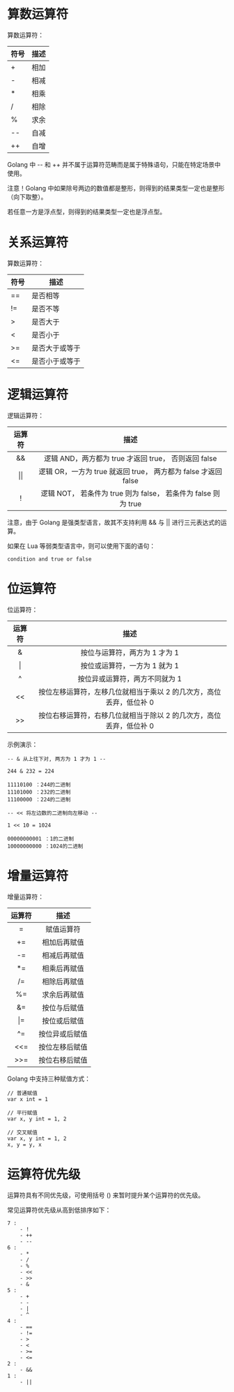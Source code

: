 # 算数运算符

算数运算符：

| 符号 | 描述 |
| ---- | ---- |
| +    | 相加 |
| -    | 相减 |
| \*   | 相乘 |
| /    | 相除 |
| %    | 求余 |
| --   | 自减 |
| ++   | 自增 |

Golang 中 -- 和 ++ 并不属于运算符范畴而是属于特殊语句，只能在特定场景中使用。

注意！Golang 中如果除号两边的数值都是整形，则得到的结果类型一定也是整形（向下取整）。

若任意一方是浮点型，则得到的结果类型一定也是浮点型。

# 关系运算符

算数运算符：

| 符号 | 描述           |
| ---- | -------------- |
| ==   | 是否相等       |
| !=   | 是否不等       |
| >    | 是否大于       |
| <    | 是否小于       |
| >=   | 是否大于或等于 |
| <=   | 是否小于或等于 |

# 逻辑运算符

逻辑运算符：

|    运算符    |                              描述                              |
| :----------: | :------------------------------------------------------------: |
|      &&      |      逻辑 AND，两方都为 true 才返回 true， 否则返回 false      |
| &#124;&#124; | 逻辑 OR，一方为 true 就返回 true， 两方都为 false 才返回 false |
|      !       | 逻辑 NOT， 若条件为 true 则为 false， 若条件为 false 则为 true |

注意，由于 Golang 是强类型语言，故其不支持利用 && 与 || 进行三元表达式的运算。

如果在 Lua 等弱类型语言中，则可以使用下面的语句：

```
condition and true or false
```

# 位运算符

位运算符：

| 运算符 |                                描述                                 |
| :----: | :-----------------------------------------------------------------: |
|   &    |                    按位与运算符，两方为 1 才为 1                    |
|   \|   |                    按位或运算符，一方为 1 就为 1                    |
|   ^    |                   按位异或运算符，两方不同就为 1                    |
|   <<   | 按位左移运算符，左移几位就相当于乘以 2 的几次方，高位丢弃，低位补 0 |
|   >>   | 按位右移运算符，右移几位就相当于除以 2 的几次方，高位丢弃，低位补 0 |

示例演示：

```
-- & 从上往下对, 两方为 1 才为 1 --

244 & 232 = 224

11110100 ：244的二进制
11101000 ：232的二进制
11100000 ：224的二进制

-- << 将左边数的二进制向左移动 --

1 << 10 = 1024

00000000001 ：1的二进制
10000000000 ：1024的二进制
```

# 增量运算符

增量运算符：

| 运算符  |      描述      |
| :-----: | :------------: |
|    =    |   赋值运算符   |
|   +=    |  相加后再赋值  |
|   -=    |  相减后再赋值  |
|   \*=   |  相乘后再赋值  |
|   /=    |  相除后再赋值  |
|   %=    |  求余后再赋值  |
|   &=    |  按位与后赋值  |
| &#124;= |  按位或后赋值  |
|   ^=    | 按位异或后赋值 |
|   <<=   | 按位左移后赋值 |
|   >>=   | 按位右移后赋值 |

Golang 中支持三种赋值方式：

```
// 普通赋值
var x int = 1

// 平行赋值
var x, y int = 1, 2

// 交叉赋值
var x, y int = 1, 2
x, y = y, x
```

# 运算符优先级

运算符具有不同优先级，可使用括号 () 来暂时提升某个运算符的优先级。

常见运算符优先级从高到低排序如下：

```
7 :
	- !
	- ++
	- --
6 :
	- *
	- /
	- %
	- <<
	- >>
	- &
5 :
	- +
	- -
	- |
	- ^
4 :
	- ==
	- !=
	- >
	- <
	- >=
	- <=
2 :
	- &&
1 :
	- ||
```
